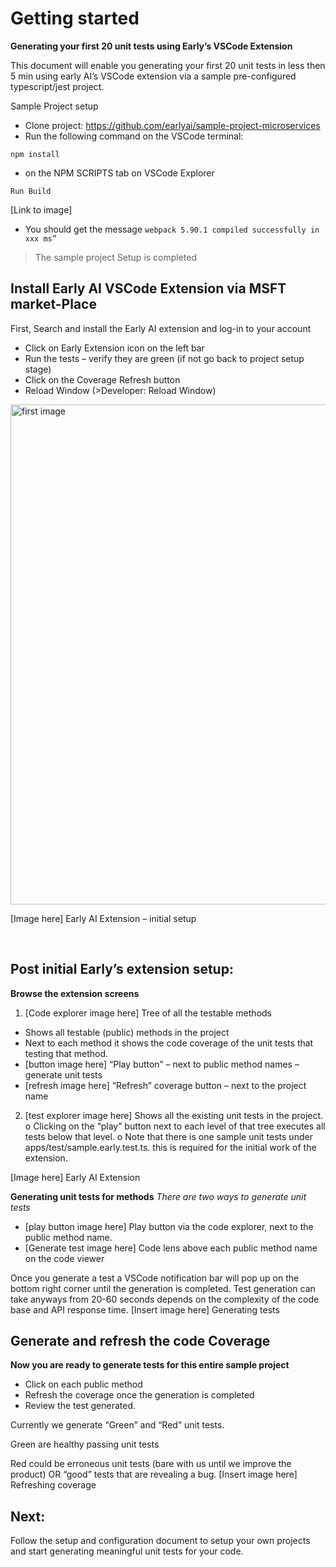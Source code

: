 # Getting started

**Generating your first 20 unit tests using Early’s VSCode Extension**

This document will enable you generating your first 20 unit tests in less then 5 min using early AI’s VSCode extension via a sample pre-configured typescript/jest project.

Sample Project setup
* Clone project: https://github.com/earlyai/sample-project-microservices 
* Run the following command on the VSCode terminal:
```
npm install
```

*	on the NPM SCRIPTS tab on VSCode Explorer
```
Run Build
```
[Link to image]
* You should get the message 
```webpack 5.90.1 compiled successfully in xxx ms”```

>The sample project Setup is completed

## Install Early AI VSCode Extension via MSFT market-Place

First, Search and install the Early AI extension and log-in to your account

* Click on Early Extension icon on the left bar
* Run the tests – verify they are green (if not go back to project setup stage)
* Click on the Coverage Refresh button
* Reload Window (>Developer: Reload Window)

<img src="https://github.com/babybeluga1980/documentation/blob/a4a6fa81b08b7e5912b56f3f6c6e5e6203ca6f90/media/test.png" alt="first image" title="Optional title" width="800">


[Image here]
Early AI Extension – initial setup

 
## Post initial Early’s extension setup:
**Browse the extension screens** 
1.	  [Code explorer image here] Tree of all the testable methods
* Shows all testable (public) methods in the project 
* Next to each method it shows the code coverage of the unit tests that testing that method.
* [button image here] “Play button” – next to public method names – generate unit tests 
* [refresh image here] “Refresh” coverage button – next to the project name


2.	 [test explorer image here] Shows all the existing unit tests in the project. 
o	Clicking on the “play” button next to each level of that tree executes all tests below that level.
o	Note that there is one sample unit tests under apps/test/sample.early.test.ts. this is required for the initial work of the extension. 

[Image here]
Early AI Extension

**Generating unit tests for methods**
*There are two ways to generate unit tests*
* [play button image here] Play button via the code explorer, next to the public method name.
* [Generate test image here]  Code lens above each public method name on the code viewer

Once you generate a test a VSCode notification bar will pop up on the bottom right corner until the generation is completed. Test generation can take anyways from 20-60 seconds depends on the complexity of the code base and API response time.
[Insert image here]
Generating tests
 
 ## Generate and refresh the code Coverage ##
**Now you are ready to generate tests for this entire sample project**

* Click on each public method
* Refresh the coverage once the generation is completed
* Review the test generated.

Currently we generate “Green” and “Red” unit tests.

Green are healthy passing unit tests

Red could be erroneous unit tests (bare with us until we improve the product) OR “good” tests that are revealing a bug.
[Insert image here]
Refreshing coverage

## Next: ## 
Follow the setup and configuration document to setup your own projects and start generating meaningful unit tests for your code.
